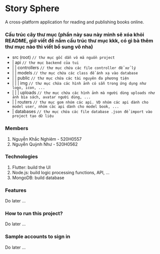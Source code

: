 # Story Sphere
A cross-platform application for reading and publishing books online.

### Cấu trúc cây thư mục (phần này sau này mình sẽ xóa khỏi README, giờ viết để nắm cấu trúc thư mục kkk, có gì bà thêm thư mục nào thì viết bổ sung vô nha)
- src (root)           `// thư mục gốc dẫn vô mã nguồn project`
- |  api               `// thư mục backend của tui`
- |  |  controllers    `// thư mục chứa các file controller để xử lý`
- |  |  models         `// thư mục chứa các class để ánh xạ vào database`
- |  |  public         `// thư mục chứa các tài nguyên đa phương tiện`
- |  |  | img          `// thư mục chứa các hình ảnh có sẵn trong ứng dụng như logo, icon, ...`
- |  |  | uploads      `// thư mục chứa các hình ảnh mà người dùng uploads như ảnh bìa sách, avatar người dùng, ...`
- |  |  routers        `// thư mục gom nhóm các api. VD nhóm các api dành cho model user, nhóm các api dành cho model book, ...`
- |  databases         `// thư mục chứa các file database .json để import vào project tạo dữ liệu`

### Members
1. Nguyễn Khắc Nghiêm - 520H0557
2. Nguyễn Quỳnh Như - 520H0562

### Technologies
1. Flutter: build the UI
2. Node.js: build logic processing functions, API, ...
3. MongoDB: build database

### Features
Do later ...

### How to run this project?
Do later ...

### Sample accounts to sign in
Do later ...
